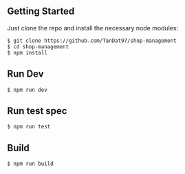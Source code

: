 ## Getting Started

Just clone the repo and install the necessary node modules:

```shell
$ git clone https://github.com/TanDat97/shop-management
$ cd shop-management
$ npm install
```

## Run Dev

```shell
$ npm run dev
```

## Run test spec

```shell
$ npm run test
```

## Build

```shell
$ npm run build
```

